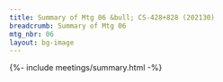 ```yaml
---
title: Summary of Mtg 06 &bull; CS-428+828 (202130)
breadcrumb: Summary of Mtg 06
mtg_nbr: 06
layout: bg-image
---
```


{%- include meetings/summary.html -%}
